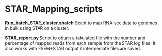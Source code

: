 # STAR_Mapping_scripts

**Run_batch_STAR_cluster.sbatch** Script to map RNA-seq data to genomes in bulk using STAR on a cluster.

**STAR_report.py** Script to obtain a tabulated file with the number and percentage of mapped reads from each sample from the STAR log files. It also works with RSEM+STAR output if intermediate files are saved.
    
